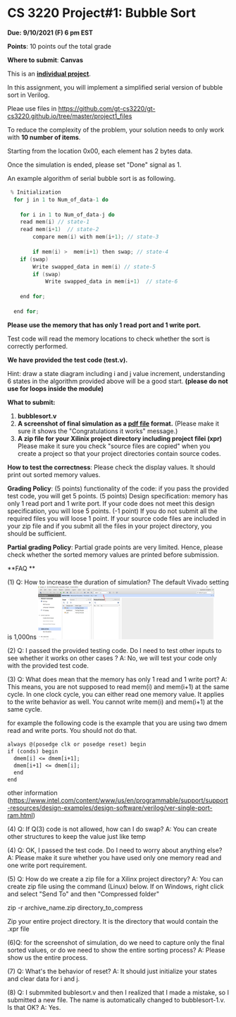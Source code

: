 # CS 3220 Project#1: Bubble Sort

**Due:** **9/10/2021 (F) 6 pm EST**

**Points**: 10 points ouf the total grade 

**Where to submit**: **Canvas** 

This is an **<u> individual project</u>**. 

In this assignment, you will implement a simplified serial version of  bubble sort in Verilog. 

Pleae use files in  https://github.com/gt-cs3220/gt-cs3220.github.io/tree/master/project1_files

To reduce the complexity of the problem, your solution needs to only work with **10 number of items**. 

Starting from the location 0x00, each element has 2 bytes data. 

Once the simulation is ended, please set "Done" signal as 1. 


An example algorithm of serial bubble sort is as following.  

````c
 % Initialization 
  for j in 1 to Num_of_data-1 do 

    for i in 1 to Num_of_data-j do 
	read mem(i) // state-1 
	read mem(i+1)  // state-2
       	compare mem(i) with mem(i+1); // state-3 

        if mem(i) >  mem(i+1) then swap; // state-4 
	if (swap)
		Write swapped_data in mem(i) // state-5 
        if (swap)
         	Write swapped_data in mem(i+1)  // state-6 
    
    end for; 

  end for;  
````


**Please use the memory that has only 1 read port and 1 write port.** 


Test code will read the memory locations to check whether the sort is correctly performed. 

**We have provided the test code (test.v).** 

Hint: draw a state diagram including i and j value increment, understanding 6 states in the algorithm provided above will be a good start. **(please do not use for loops inside the module)** 

**What to submit:**
1. **bubblesort.v**
2. **A screenshot of final simulation as a <u>pdf file</u> format.** (Please make it sure it shows the "Congratulations it works" message.) 
3. **A zip file for your Xilinix project directory including project filei (xpr)**
Please make it sure you check "source files are copied" when you create a project so that your project directories contain source codes. 

**How to test the correctness**: Please check the display values. It should print out sorted memory values. 



**Grading Policy**: 
(5 points) functionality of the code: if you pass the provided test code, you will get 5 points. 
(5 points) Design specification:
 memory has only 1 read port and 1 write port. 
If your code does not meet this design specification, you will lose 5 points. 
(-1 point) If you do not submit all the required files you will loose 1 point. If your source code files are included in your zip file and if you 
submit all the files in your project directory, you should be sufficient. 



**Partial grading Policy**: Partial grade points are very limited. Hence, please check whether the sorted memory values are printed before submission. 

 

**FAQ ** 

(1) Q: How to increase the duration of simulation?  The default Vivado setting is 1,000ns 
<img src = "vivado_simulation_time.png" width="400"> 


(2) Q: I passed the provided testing code. Do I need to test other inputs to see whether it works on other cases ? 
A: No, we will test your code only with the provided test code. 

(3) Q: What does mean that the memory has only 1 read and 1 write port? 
A: This means, you are not supposed to read mem(i) and mem(i+1) at the same cycle. 
In one clock cycle, you can either read one memory value. 
It applies to the write behavior as well. You cannot write mem(i) and mem(i+1) at the same cycle.


for example the following code is the example that you are using two dmem read and write ports. You should not do that. 
```
always @(posedge clk or posedge reset) begin
if (conds) begin 
  dmem[i] <= dmem[i+1];
  dmem[i+1] <= dmem[i];
  end 
end 
```
 
other information (https://www.intel.com/content/www/us/en/programmable/support/support-resources/design-examples/design-software/verilog/ver-single-port-ram.html)

(4) Q: If Q(3) code is not allowed, how can I do swap? 
A: You can create other  structures  to keep the value just like temp 


(4) Q: OK, I passed the test code. Do I need to worry about anything else? 
A: Please make it sure whether you have used only one memory read and one write port requirement. 

(5) Q: How do we create a zip file for a Xilinx project directory?
A: You can create zip file using the command (Linux) below. If on Windows, right click and select "Send To" and then "Compressed folder"

zip -r archive_name.zip directory_to_compress

Zip your entire project directory. It is the directory that would contain the .xpr file 

(6)Q: for the screenshot of simulation, do we need to capture only the final sorted values, or do we need to show the entire sorting process? 
A: Please show us the entire process. 

(7) Q: What's the behavior of reset? 
A: It should just initialize your states and clear data for i and j. 

(8) Q: I submmited bublesort.v and then I realized that I made a mistake, so I submitted a new file. The name is automatically changed to bubblesort-1.v.
Is that OK? 
A: Yes. 



 

